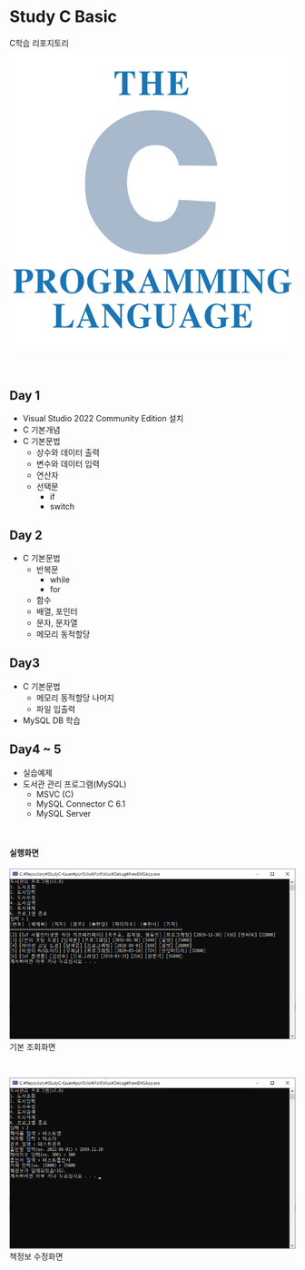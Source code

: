 # Study C Basic
C학습 리포지토리
![CLogo](https://raw.githubusercontent.com/sshyun9/StudyC-Kasan/main/images/KakaoTalk_20220616_173700340.png)

<br/>

## Day 1
- Visual Studio 2022 Community Edition 설치
- C 기본개념
- C 기본문법
  - 상수와 데이터 출력
  - 변수와 데이터 입력
  - 연산자
  - 선택문
    - if
    - switch

## Day 2
- C 기본문법
  - 반복문
    - while
    - for
  - 함수
  - 배열, 포인터
  - 문자, 문자열
  - 메모리 동적할당

## Day3
- C 기본문법
  - 메모리 동적할당 나머지
  - 파일 입출력
 - MySQL DB 학습
 
 ## Day4 ~ 5
 - 실습예제
  - 도서관 관리 프로그램(MySQL)
    - MSVC (C)
    - MySQL Connector C 6.1
    - MySQL Server

<br/>

#### 실행화면
![displaydata](https://raw.githubusercontent.com/sshyun9/StudyC-Kasan/main/images/display_data.png)
기본 조회화면

<br/>

![editdata](https://raw.githubusercontent.com/sshyun9/StudyC-Kasan/main/images/edit_data.png)
책정보 수정화면

